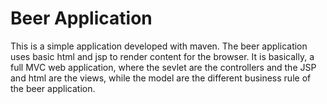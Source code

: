# Beer Application

This is a simple application developed with maven.
The beer application uses basic html and jsp to render content for the browser.
It is basically, a full MVC web application, where the sevlet are the controllers and the JSP and html are the views, while the model are the different business rule of the beer application.

